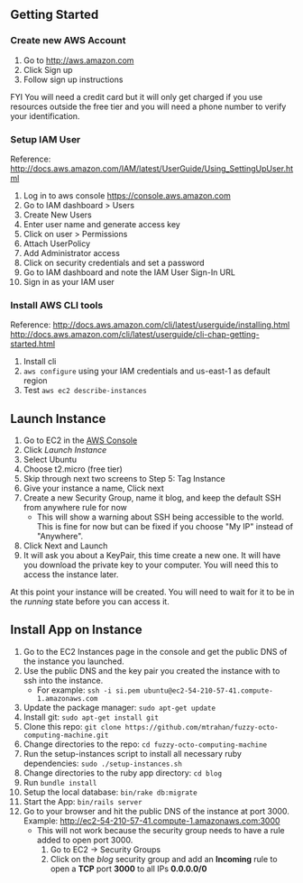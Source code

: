 ## Getting Started
### Create new AWS Account

1. Go to http://aws.amazon.com
2. Click Sign up
3. Follow sign up instructions

FYI You will need a credit card but it will only get charged if you use resources outside the free tier and you will need a phone number to verify your identification.

### Setup IAM User

Reference: http://docs.aws.amazon.com/IAM/latest/UserGuide/Using_SettingUpUser.html

1. Log in to aws console https://console.aws.amazon.com
2. Go to IAM dashboard > Users
3. Create New Users
4. Enter user name and generate access key
5. Click on user > Permissions
6. Attach UserPolicy
7. Add Administrator access
8. Click on security credentials and set a password
9. Go to IAM dashboard and note the IAM User Sign-In URL
10. Sign in as your IAM user

### Install AWS CLI tools

Reference: http://docs.aws.amazon.com/cli/latest/userguide/installing.html
           http://docs.aws.amazon.com/cli/latest/userguide/cli-chap-getting-started.html

1. Install cli
2. `aws configure` using your IAM credentials and us-east-1 as default region
3. Test `aws ec2 describe-instances`

## Launch Instance

1. Go to EC2 in the [AWS Console](https://console.aws.amazon.com)
2. Click _Launch Instance_
3. Select Ubuntu
4. Choose t2.micro (free tier)
5. Skip through next two screens to Step 5: Tag Instance
6. Give your instance a name, Click next
7. Create a new Security Group, name it blog, and keep the default SSH from anywhere rule for now
    * This will show a warning about SSH being accessible to the world.  This is fine for now but can be fixed if you choose "My IP" instead of "Anywhere".
8. Click Next and Launch
9. It will ask you about a KeyPair, this time create a new one.  It will have you download the private key to your computer.  You will need this to access the instance later.

At this point your instance will be created.  You will need to wait for it to be in the _running_ state before you can access it.


## Install App on Instance

1. Go to the EC2 Instances page in the console and get the public DNS of the instance you launched.
2. Use the public DNS and the key pair you created the instance with to ssh into the instance.
    * For example: `ssh -i si.pem ubuntu@ec2-54-210-57-41.compute-1.amazonaws.com`
3. Update the package manager: `sudo apt-get update`
4. Install git: `sudo apt-get install git`
5. Clone this repo: `git clone https://github.com/mtrahan/fuzzy-octo-computing-machine.git`
6. Change directories to the repo: `cd fuzzy-octo-computing-machine`
7. Run the setup-instances script to install all necessary ruby dependencies: `sudo ./setup-instances.sh`
8. Change directories to the ruby app directory: `cd blog`
9. Run `bundle install`
10. Setup the local database: `bin/rake db:migrate`
11. Start the App: `bin/rails server`
12. Go to your browser and hit the public DNS of the instance at port 3000.  Example: http://ec2-54-210-57-41.compute-1.amazonaws.com:3000
    * This will not work because the security group needs to have a rule added to open port 3000.
        1. Go to EC2 -> Security Groups
        2. Click on the _blog_ security group and add an **Incoming** rule to open a **TCP** port **3000** to all IPs **0.0.0.0/0**
